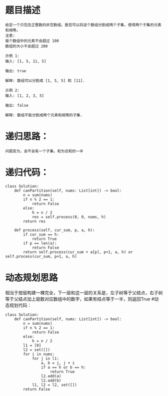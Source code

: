 # 题目描述
    给定一个只包含正整数的非空数组。是否可以将这个数组分割成两个子集，使得两个子集的元素和相等。
    注意:
    每个数组中的元素不会超过 100
    数组的大小不会超过 200
```
示例 1:
输入: [1, 5, 11, 5]

输出: true

解释: 数组可以分割成 [1, 5, 5] 和 [11].
 
示例 2:
输入: [1, 2, 3, 5]

输出: false

解释: 数组不能分割成两个元素和相等的子集.
```
# 递归思路：
    问题变为，会不会有一个子集，和为总和的一半
# 递归代码：
```
class Solution:
    def canPartition(self, nums: List[int]) -> bool:
        n = sum(nums)
        if n % 2 == 1:
            return False
        else:
            h = n / 2
            res = self.process(0, 0, nums, h)
        return res

    def process(self, cur_sum, p, a, h):
        if cur_sum == h:
            return True
        if p == len(a):
            return False
        return self.process(cur_sum + a[p], p+1, a, h) or self.process(cur_sum, p+1, a, h)
```
# 动态规划思路
 相当于按层构建一棵完全，下一层和这一层的关系是，左子树等于父结点，右子树等于父结点加上层数对应数组中的数字，如果有结点等于一半，则返回True
#动态规划代码：
```
class Solution:
    def canPartition(self, nums: List[int]) -> bool:
        n = sum(nums)
        if n % 2 == 1:
            return False
        else:
            h = n / 2
        l1 = [0]
        l2 = set([])
        for i in nums:
            for j in l1:
                a, b = j, j + i
                if a == h or b == h:
                    return True
                l2.add(a)
                l2.add(b)
            l1, l2 = l2, set([])
        return False
```
